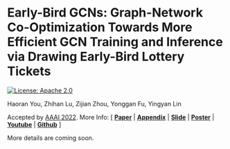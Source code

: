 # Early-Bird GCNs: Graph-Network Co-Optimization Towards More Efficient GCN Training and Inference via Drawing Early-Bird Lottery Tickets

[![License: Apache 2.0](https://img.shields.io/badge/License-Apache%202.0-green)](https://opensource.org/licenses/Apache-2.0)

Haoran You, Zhihan Lu, Zijian Zhou, Yonggan Fu, Yingyan Lin

Accepted by [AAAI 2022](https://aaai.org/Conferences/AAAI-22/). More Info:
\[ [**Paper**](https://www.aaai.org/AAAI22Papers/AAAI-6732.YouH.pdf) | [**Appendix**](https://github.com/RICE-EIC/Early-Bird-GCN/blob/main/2022AAAI_EB_GCN_Supple.pdf) | [**Slide**](https://drive.google.com/file/d/1WcJzOaoXIvJzg063U1HOzNqhoRNYJaCM/view?usp=sharing) | [**Poster**](https://drive.google.com/file/d/1VHK--X6nDytoAxl6eY0Nlws8q2ls54kV/view?usp=sharing) | [**Youtube**](https://aaai-2022.virtualchair.net/poster_aaai6732) | [**Github**](https://github.com/RICE-EIC/Early-Bird-GCN) \]

More details are coming soon.
